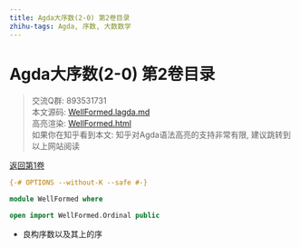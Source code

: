 ```yaml
---
title: Agda大序数(2-0) 第2卷目录
zhihu-tags: Agda, 序数, 大数数学
---
```


# Agda大序数(2-0) 第2卷目录

> 交流Q群: 893531731  
> 本文源码: [WellFormed.lagda.md](https://github.com/choukh/agda-lvo/blob/main/src/WellFormed.lagda.md)  
> 高亮渲染: [WellFormed.html](https://choukh.github.io/agda-lvo/WellFormed.html)  
> 如果你在知乎看到本文: 知乎对Agda语法高亮的支持非常有限, 建议跳转到以上网站阅读  

[返回第1卷](https://choukh.github.io/agda-lvo/NonWellFormed.html)

```agda
{-# OPTIONS --without-K --safe #-}

module WellFormed where
```

```agda
open import WellFormed.Ordinal public
```

- 良构序数以及其上的序

